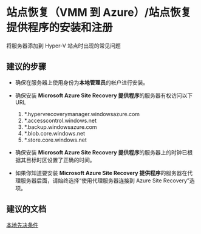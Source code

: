 <properties
    pageTitle="Site Recovery (VMM to Azure)/Site Recovery provider setup and registration"
    description="站点恢复（VMM 到 Azure）/站点恢复提供程序的安装和注册"
    service="microsoft.recoveryservices"
    resource="vaults"
    authors="anoopkv"
    displayOrder=""
    selfHelpType="generic"
    supportTopicIds="32536453"
    resourceTags=""
    productPesIds="15207"
    cloudEnvironments="public"
/>


# <a name="site-recovery-vmm-to-azuresite-recovery-provider-setup-and-registration"></a>站点恢复（VMM 到 Azure）/站点恢复提供程序的安装和注册

将服务器添加到 Hyper-V 站点时出现的常见问题

## <a name="recommended-steps"></a>**建议的步骤**

*  确保在服务器上使用身份为**本地管理员**的帐户进行安装。
* 确保安装 **Microsoft Azure Site Recovery 提供程序**的服务器有权访问以下 URL <br>
    1. *.hypervrecoverymanager.windowsazure.com
    2. *.accesscontrol.windows.net
    3. *.backup.windowsazure.com
    4. *.blob.core.windows.net
    5. *.store.core.windows.net

* 确保安装 **Microsoft Azure Site Recovery 提供程序**的服务器上的时钟已根据其目标时区设置了正确的时间。

* 如果你知道要安装 **Microsoft Azure Site Recovery 提供程序**的服务器在代理服务器后面，请始终选择“使用代理服务器连接到 Azure Site Recovery”选项。

## <a name="recommended-documents"></a>**建议的文档**
[本地先决条件](https://azure.microsoft.com/documentation/articles/site-recovery-vmm-to-azure/#on-premises-prerequisites)



<!--HONumber=Nov16_HO4-->


